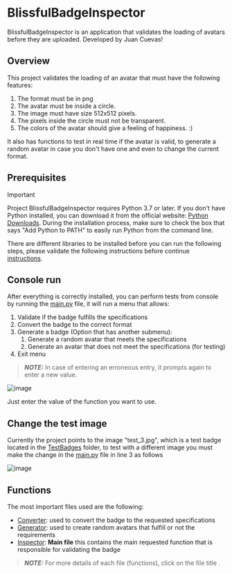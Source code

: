 # BlissfulBadgeInspector
BlissfulBadgeInspector is an application that validates the loading of avatars before they are uploaded. Developed by Juan Cuevas!

## Overview

This project validates the loading of an avatar that must have the following features:
1. The format must be in png
2. The avatar must be inside a circle.
3. The image must have size 512x512 pixels.
4. The pixels inside the circle must not be transparent.
5. The colors of the avatar should give a feeling of happiness. :)

It also has functions to test in real time if the avatar is valid, to generate a random avatar in case you don't have one and even to change the current format.

## Prerequisites

> [!IMPORTANT]
> 
> Project BlissfulBadgeInspector requires Python 3.7 or later. If you don't have Python installed, you can download it from the official website: [Python Downloads](https://www.python.org/downloads/).
> During the installation process, make sure to check the box that says "Add Python to PATH" to easily run Python from the command line. 
> 
> There are different libraries to be installed before you can run the following steps, please validate the following instructions before continue [instructions](prerequisites_instructions.md).

## Console run

After everything is correctly installed, you can perform tests from console by running the [main.py](main.py) file, it will run a menu that allows:

1. Validate if the badge fulfills the specifications
2. Convert the badge to the correct format
3. Generate a badge (Option that has another submenu):
   1. Generate a random avatar that meets the specifications
   2. Generate an avatar that does not meet the specifications (for testing)
4. Exit menu
> **_NOTE:_**  In case of entering an erroneous entry, it prompts again to enter a new value.

![image](https://github.com/JuanCuevas2207/BlissfulBadgeInspector/assets/67801108/f8321dd6-d2bd-4a7c-8d2c-867b543afde6)

Just enter the value of the function you want to use.

## Change the test image

Currently the project points to the image "test_3.jpg", which is a test badge located in the [TestBadges](TestBadges) folder, to test with a different image you must make the change in the [main.py](main.py) file in line 3 as follows 

![image](https://github.com/JuanCuevas2207/BlissfulBadgeInspector/assets/67801108/50e11165-99ce-4016-ba50-ad595473498d)

## Functions

The most important files used are the following: 
* [Converter](converter.md): used to convert the badge to the requested specifications
* [Generator](generator.md): used to create random avatars that fulfill or not the requirements
* [Inspector](inspector.md): **Main file** this contains the main requested function that is responsible for validating the badge
> **_NOTE:_**  For more details of each file (functions), click on the file title .
